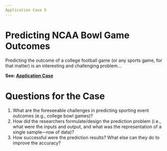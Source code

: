 ```yaml
---
Application Case 5
---
```


# Predicting NCAA Bowl Game Outcomes
Predicting the outcome of a college football game (or any sports game, for that matter) is an interesting and challenging problem...

**See: [Application Case](https://docs.qq.com/pdf/DYmVpVGZEamRMa1Zy)**



# Questions for the Case 
1. What are the foreseeable challenges in predicting sporting event outcomes (e.g., college bowl games)?
2. How did the researchers formulate/design the prediction problem (i.e., what were the inputs and output, and what was the representation of a single sample—row of data)?
3. How successful were the prediction results? What else can they do to improve the accuracy?